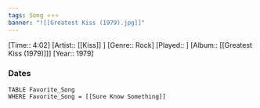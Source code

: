 ```yaml
---
tags: Song ⭐⭐⭐ 
banner: "![[Greatest Kiss (1979).jpg]]"
---
```

[Time:: 4:02]
[Artist:: [[Kiss]] ]
[Genre:: Rock]
[Played:: ]
[Album:: [[Greatest Kiss (1979)]]]
[Year:: 1979]
### Dates
````dataview
TABLE Favorite_Song
WHERE Favorite_Song = [[Sure Know Something]]
````